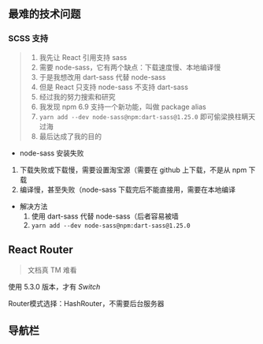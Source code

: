 ## 最难的技术问题

### SCSS 支持

> 1. 我先让 React 引用支持 sass
> 2. 需要 node-sass，它有两个缺点：下载速度慢、本地编译慢
> 3. 于是我想改用 dart-sass 代替 node-sass
> 4. 但是 React 只支持 node-sass 不支持 dart-sass
> 5. 经过我的努力搜索和研究
> 6. 我发现 npm 6.9 支持一个新功能，叫做 package alias
> 7. `yarn add --dev node-sass@npm:dart-sass@1.25.0` 即可偷梁换柱瞒天过海
> 8. 最后达成了我的目的

-  node-sass 安装失败
  1. 下载失败或下载慢，需要设置淘宝源（需要在 github 上下载，不是从 npm 下载
  2. 编译慢，甚至失败（node-sass 下载完后不能直接用，需要在本地编译
-  解决方法
   1. 使用 dart-sass 代替 node-sass（后者容易被墙
   2.  `yarn add --dev node-sass@npm:dart-sass@1.25.0`

##  React Router

> 文档真 TM 难看

使用 5.3.0 版本，才有 *Switch*

Router模式选择：HashRouter，不需要后台服务器

## 导航栏

